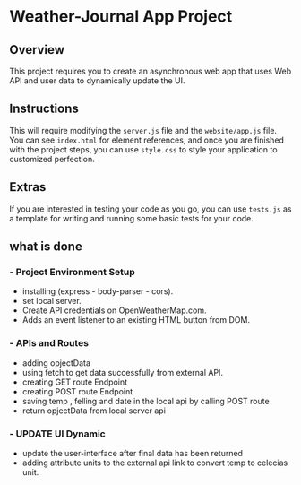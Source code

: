 # Weather-Journal App Project

## Overview
This project requires you to create an asynchronous web app that uses Web API and user data to dynamically update the UI. 

## Instructions
This will require modifying the `server.js` file and the `website/app.js` file. You can see `index.html` for element references, and once you are finished with the project steps, you can use `style.css` to style your application to customized perfection.

## Extras
If you are interested in testing your code as you go, you can use `tests.js` as a template for writing and running some basic tests for your code.

## what is done 

### - Project Environment Setup
- installing (express - body-parser - cors).
- set local server.
- Create API credentials on OpenWeatherMap.com.
- Adds an event listener to an existing HTML button from DOM.

### - APIs and Routes
- adding opjectData 
- using fetch to get data successfully from external API.
- creating GET route Endpoint
- creating POST route Endpoint 
- saving temp , felling and date in the local api by calling POST route
- return opjectData from local server api


### - UPDATE UI Dynamic 
- update the user-interface after final data has been returned
- adding attribute units to the external api link to convert temp to celecias unit.